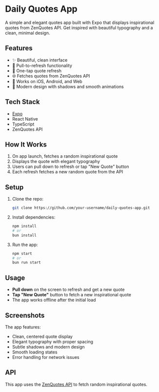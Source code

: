 # Daily Quotes App

A simple and elegant quotes app built with Expo that displays inspirational quotes from ZenQuotes API. Get inspired with beautiful typography and a clean, minimal design.

## Features

- ✨ Beautiful, clean interface
- 📱 Pull-to-refresh functionality
- 🎯 One-tap quote refresh
- 🌐 Fetches quotes from ZenQuotes API
- 📱 Works on iOS, Android, and Web
- 🎨 Modern design with shadows and smooth animations

## Tech Stack

- [Expo](https://expo.dev/)
- React Native
- TypeScript
- ZenQuotes API

## How It Works

1. On app launch, fetches a random inspirational quote
2. Displays the quote with elegant typography
3. Users can pull down to refresh or tap "New Quote" button
4. Each refresh fetches a new random quote from the API

## Setup

1. Clone the repo:
   ```bash
   git clone https://github.com/your-username/daily-quotes-app.git
   ```
2. Install dependencies:
   ```bash
   npm install
   # or
   bun install
   ```
3. Run the app:
   ```bash
   npm start
   # or
   bun run start
   ```

## Usage

- **Pull down** on the screen to refresh and get a new quote
- **Tap "New Quote"** button to fetch a new inspirational quote
- The app works offline after the initial load

## Screenshots

The app features:
- Clean, centered quote display
- Elegant typography with proper spacing
- Subtle shadows and modern design
- Smooth loading states
- Error handling for network issues

## API

This app uses the [ZenQuotes API](https://zenquotes.io/) to fetch random inspirational quotes.
